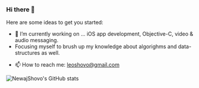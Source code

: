 ### Hi there 👋

Here are some ideas to get you started:
- 🔭 I’m currently working on ... iOS app development, Objective-C, video & audio messaging.
- Focusing myself to brush up my knowledge about algorighms and data-structures as well. 
<!-- - metalpetal (GPU programming). -->
<!-- - 🌱 I’m currently learning ... Python django, Swift -->
- 📫 How to reach me: leoshovo@gmail.com


![NewajShovo's GitHub stats](https://github-readme-stats.vercel.app/api?username=NewajShovo&count_private=true)
